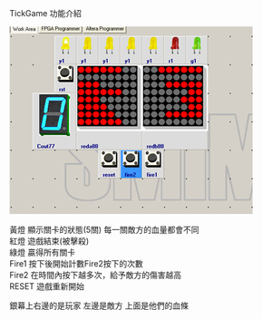 
TickGame 功能介紹                                                                                                                                                                     

![image](https://github.com/idpp1237/verilog_homework/blob/master/finals_TickGame/%E5%9C%96%E7%89%871.png)                                                                          

黃燈 顯示關卡的狀態(5關) 每一關敵方的血量都會不同                                                                                                                                       
紅燈 遊戲結束(被擊殺)                                                                                                                                                                 
綠燈 贏得所有關卡                                                                                                                                                                   
Fire1 按下後開始計數Fire2按下的次數                                                                                                                                                   
Fire2 在時間內按下越多次，給予敵方的傷害越高                                                                                                                                           
RESET 遊戲重新開始                                                                                                                                                                   

銀幕上右邊的是玩家 左邊是敵方 上面是他們的血條

